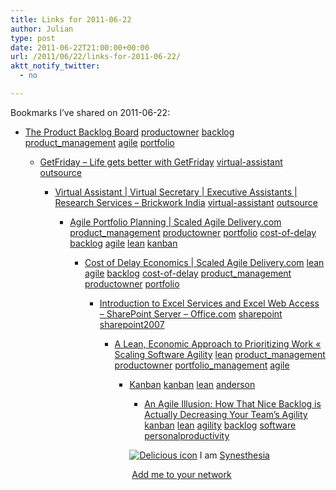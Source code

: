 ```yaml
---
title: Links for 2011-06-22
author: Julian
type: post
date: 2011-06-22T21:00:00+00:00
url: /2011/06/22/links-for-2011-06-22/
aktt_notify_twitter:
  - no

---
```

Bookmarks I&#8217;ve shared on 2011-06-22:

  * [The Product Backlog Board][1] 
    [productowner][2] [backlog][3] [product_management][4] [agile][5] [portfolio][6] </li> 
    
      * [GetFriday &#8211; Life gets better with GetFriday][7] 
        [virtual-assistant][8] [outsource][9] </li> 
        
          * [Virtual Assistant | Virtual Secretary | Executive Assistants | Research Services &#8211; Brickwork India][10] 
            [virtual-assistant][8] [outsource][9] </li> 
            
              * [Agile Portfolio Planning | Scaled Agile Delivery.com][11] 
                [product_management][4] [productowner][2] [portfolio][6] [cost-of-delay][12] [backlog][3] [agile][5] [lean][13] [kanban][14] </li> 
                
                  * [Cost of Delay Economics | Scaled Agile Delivery.com][15] 
                    [lean][13] [agile][5] [backlog][3] [cost-of-delay][12] [product_management][4] [productowner][2] [portfolio][6] </li> 
                    
                      * [Introduction to Excel Services and Excel Web Access &#8211; SharePoint Server &#8211; Office.com][16] 
                        [sharepoint][17] [sharepoint2007][18] </li> 
                        
                          * [A Lean, Economic Approach to Prioritizing Work &laquo; Scaling Software Agility][19] 
                            [lean][13] [product_management][4] [productowner][2] [portfolio_management][20] [agile][5] </li> 
                            
                              * [Kanban][21] 
                                [kanban][14] [lean][13] [anderson][22] </li> 
                                
                                  * [An Agile Illusion: How That Nice Backlog is Actually Decreasing Your Team&rsquo;s Agility][23] 
                                    [kanban][14] [lean][13] [agility][24] [backlog][3] [software][25] [personalproductivity][26] </li> </ul> 
                                    
                                    <p class="deliciouslink">
                                      <a href="https://del.icio.us/synesthesia" title="See all my bookmarks on del.icio.us"><img src="https://www.synesthesia.co.uk/images/deliciousicon.jpg" alt="Delicious icon" /></a>&nbsp;I am <a href="https://del.icio.us/synesthesia" title="See all my bookmarks on del.icio.us">Synesthesia</a>
                                    </p>
                                    
                                    <p class="deliciouslink">
                                      <a href="https://del.icio.us/network?add=synesthesia" title="Add me to your del.icio.us network"><img src="https://www.synesthesia.co.uk/images/add.gif" alt="" /></a>&nbsp;<a href="https://del.icio.us/network?add=synesthesia" title="Add me to your del.icio.us network">Add me to your network</a>
                                    </p>

 [1]: https://www.romanpichler.com/blog/product-backlog/product-backlog-board
 [2]: https://www.delicious.com/synesthesia/productowner
 [3]: https://www.delicious.com/synesthesia/backlog
 [4]: https://www.delicious.com/synesthesia/product_management
 [5]: https://www.delicious.com/synesthesia/agile
 [6]: https://www.delicious.com/synesthesia/portfolio
 [7]: https://www.getfriday.com/
 [8]: https://www.delicious.com/synesthesia/virtual-assistant
 [9]: https://www.delicious.com/synesthesia/outsource
 [10]: https://www.brickworkindia.com/
 [11]: https://www.scaledagiledelivery.com/2011/04/22/agile-portfolio-planning
 [12]: https://www.delicious.com/synesthesia/cost-of-delay
 [13]: https://www.delicious.com/synesthesia/lean
 [14]: https://www.delicious.com/synesthesia/kanban
 [15]: https://www.scaledagiledelivery.com/2011/05/05/how-to-prioritize-your-backlog-using-economics
 [16]: https://office.microsoft.com/en-us/sharepoint-server-help/introduction-to-excel-services-and-excel-web-access-HA010105476.aspx
 [17]: https://www.delicious.com/synesthesia/sharepoint
 [18]: https://www.delicious.com/synesthesia/sharepoint2007
 [19]: https://scalingsoftwareagility.wordpress.com/2011/06/13/a-lean-economic-approach-to-prioritizing-work
 [20]: https://www.delicious.com/synesthesia/portfolio_management
 [21]: https://agilemanagement.net/index.php/site/comments/kanban_planning_and_estimation
 [22]: https://www.delicious.com/synesthesia/anderson
 [23]: https://scalingsoftwareagility.wordpress.com/2009/12/14/an-agile-illusion-how-that-nice-backlog-is-actually-decreasing-your-team%E2%80%99s-agility
 [24]: https://www.delicious.com/synesthesia/agility
 [25]: https://www.delicious.com/synesthesia/software
 [26]: https://www.delicious.com/synesthesia/personalproductivity